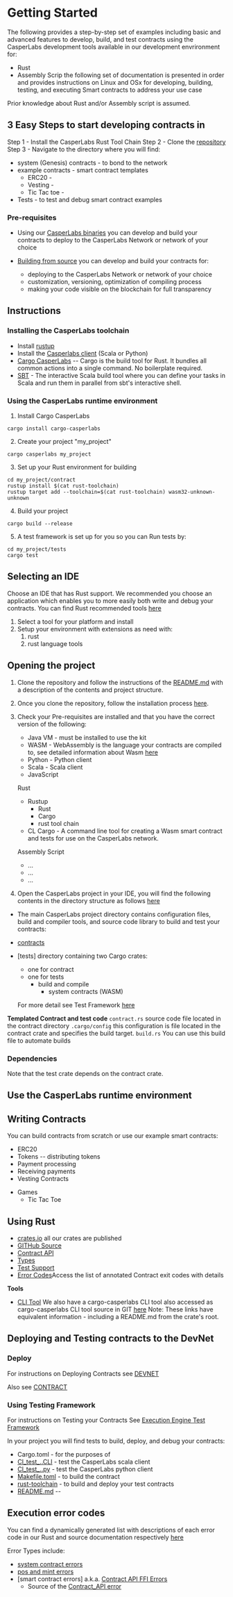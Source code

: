 Getting Started
===============

The following provides a step-by-step set of examples including basic and advanced features to develop, build, and test contracts using the CasperLabs development tools available in our development envrironment for:

- Rust
- Assembly Scrip the following set of documentation is presented in order and provides instructions on Linux and OSx for developing, building, testing, and executing Smart contracts to address your use case

Prior knowledge about Rust and/or Assembly script is assumed.

##  3 Easy Steps to start developing contracts in
Step 1 - Install the CasperLabs Rust Tool Chain
Step 2 - Clone the [repository](https://github.com/CasperLabs/CasperLabs/tree/dev/execution-engine)
Step 3 -  Navigate to the directory where you will find:
  - system (Genesis) contracts - to bond to the network
  - example contracts - smart contract templates
    - ERC20 -
    - Vesting -
    - Tic Tac toe -
  - Tests - to test and debug smart contract examples


### Pre-requisites

- Using our [CasperLabs  binaries](https://github.com/CasperLabs/CasperLabs/releases) you can develop and build your contracts to deploy to the CasperLabs Network or network of your choice

- [Building from source](https://github.com/CasperLabs/CasperLabs/tree/dev/comm#build-from-the-source) you can develop and build your contracts for:
  - deploying to the CasperLabs Network or network of your choice
  - customization, versioning, optimization of compiling process
  - making your code visible on the blockchain for full transparency

## Instructions

### Installing the CasperLabs toolchain
- Install [rustup](https://rustup.rs/)
- Install the [Casperlabs client](INSTALL.md) (Scala or Python)
- [Cargo CasperLabs](https://crates.io/) -- Cargo is the build tool for Rust. It bundles all common actions into a single command. No boilerplate required.
- [SBT](https://www.scala-sbt.org/index.html) - The interactive Scala build tool where you can define your tasks in Scala and run them in parallel from sbt's interactive shell.

### Using the CasperLabs runtime environment

1. Install Cargo CasperLabs

`cargo install cargo-casperlabs`

2. Create your project "my_project"

`cargo casperlabs my_project`

3. Set up your Rust environment for building

```shell
cd my_project/contract
rustup install $(cat rust-toolchain)
rustup target add --toolchain=$(cat rust-toolchain) wasm32-unknown-unknown
```

4. Build your project 

`cargo build --release`

5. A test framework is set up for you so you can Run tests by:

```shell
cd my_project/tests
cargo test
```



Selecting an IDE
----------------

Choose an IDE that has Rust support. We recommended you choose an application which enables you to more easily both write and debug your contracts. You can find Rust recommended tools [here](https://www.rust-lang.org/tools)

1. Select a tool for your platform and install
1. Setup your environment with extensions as need with:
   1. rust
   1. rust language tools



Opening the project
-------------------

1. Clone the repository and follow the instructions of the [README.md](https://github.com/CasperLabs/CasperLabs/blob/v0.14.0/execution-engine/cargo-casperlabs/README.md) with a description of the contents and project structure.

1. Once you clone the repository, follow the installation process [here](https://github.com/CasperLabs/CasperLabs/tree/v0.14.0/execution-engine/cargo-casperlabs#installation).

1. Check your Pre-requisites are installed and that you have the correct version of the following:

   - Java VM - must be installed to use the kit
   - WASM - WebAssembly is the language your contracts are compiled to, see detailed information about Wasm [here](https://webassembly.org/)
   - Python - Python client
   - Scala - Scala client
   - JavaScript

   Rust
   - Rustup
     - Rust
     - Cargo
     - rust tool chain
   - CL Cargo - A command line tool for creating a Wasm smart contract and tests for use on the CasperLabs network.

   Assembly Script
   - ...
   - ...
   - ...

4. Open the CasperLabs project in your IDE, you will find the following contents in the directory structure as follows  [here](https://github.com/CasperLabs/CasperLabs/blob/v0.14.0/execution-engine/cargo-casperlabs/README.md#usage)

- The main CasperLabs project directory contains configuration files, build and compiler tools, and source code library to build and test your contracts:
- [contracts](https://github.com/CasperLabs/CasperLabs/tree/v0.14.0/execution-engine/contracts)
- [tests] directory containing two Cargo crates:
    
    - one for contract
    - one for tests
      - build and compile
        - system contracts (WASM)
    
    For more detail see Test Framework [here](https://casperlabs.atlassian.net/wiki/spaces/EN/pages/173539561/Test+Framework+and+Project+Scaffolding+tool) 

**Templated Contract and test code**
`contract.rs` source code file located in the contract directory
`.cargo/config` this configuration is file located in the contract crate and specifies the build target.
`build.rs`  You can use this build file to automate builds

### Dependencies
Note that the test crate depends on the contract crate.


Use the CasperLabs runtime environment
---------------------------------------------

Writing Contracts
-----------------
You can build contracts from scratch or use our example smart contracts:

- ERC20
- Tokens -- distributing tokens
- Payment processing
- Receiving payments
- Vesting Contracts
<!--- Auctions -->
<!--- Voting-->
- Games
  - Tic Tac Toe
<!--- Other -- Category-->
<!--  - Specialized commerce apps-->
<!--  - Distributed versions (e.g. ride sharing)-->
<!--  - Supply chain management-->


## Using Rust

- [crates.io](https://crates.io/search?q=casperlabs) all our crates are published
- [GITHub Source](https://github.com/CasperLabs/CasperLabs/blob/master/execution-engine/contract-ffi/src/lib.rs)
- [Contract API](https://docs.rs/casperlabs-contract)
- [Types](https://docs.rs/casperlabs-types)
- [Test Support](https://docs.rs/casperlabs-engine-test-support)
- [Error Codes](https://docs.rs/casperlabs-types/latest/casperlabs_types/enum.ApiError.html#mappings)Access the list of annotated Contract exit codes with details

**Tools**
- [CLI Tool](https://crates.io/crates/cargo-casperlabs) We also have a cargo-casperlabs CLI tool also accessed as cargo-casperlabs CLI tool source in GIT [here](https://github.com/CasperLabs/CasperLabs/tree/master/execution-engine/cargo-casperlabs)
Note: These links have equivalent information - including a README.md from the crate's root.



Deploying and Testing contracts to the DevNet
---------------------------------------------

### Deploy

For instructions on Deploying Contracts see [DEVNET](https://github.com/CasperLabs/CasperLabs/blob/v0.14.0/docs/DEVNET.md#deploying-code)

Also see [CONTRACT](https://github.com/CasperLabs/CasperLabs/blob/v0.14.0/docs/CONTRACTS.md)



### Using Testing Framework

For instructions on Testing your Contracts See [Execution Engine Test Framework](https://github.com/CasperLabs/CasperLabs/tree/v0.14.0/execution-engine/cargo-casperlabs)

In your project you will find tests to build, deploy, and debug your contracts:

- Cargo.toml - for the purposes of
- [Cl_test_..CLI](...) - test the CasperLabs scala client
- [Cl_test_..py](...) - test the CasperLabs python client
- [Makefile.toml](...) - to build the contract
- [rust-toolchain](...) - to build and deploy your test contracts
- [README.md](...) --



Execution error codes
---------------------

You can find a dynamically generated list with descriptions of each error code in our Rust and source documentation respectively [here](https://docs.rs/casperlabs-types/latest/casperlabs_types/enum.ApiError.html#mappings)

Error Types include:
- [system contract errors](https://github.com/CasperLabs/CasperLabs/tree/dev/execution-engine/types/src/system_contract_errors)
- [pos and mint errors](https://github.com/CasperLabs/CasperLabs/blob/dev/execution-engine/types/src/api_error.rs)
- [smart contract errors] a.k.a. [Contract API FFI Errors](https://docs.rs/casperlabs-contract-ffi/0.22.0/casperlabs_contract_ffi/contract_api/enum.Error.html)
  - Source of the [Contract_API error ](https://docs.rs/casperlabs-contract-ffi/0.22.0/src/casperlabs_contract_ffi/contract_api/error.rs.html#56-138)



